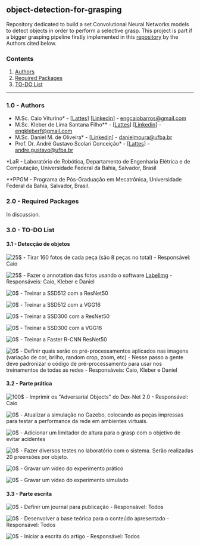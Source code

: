 ## object-detection-for-grasping
Repository dedicated to build a set Convolutional Neural Networks models to detect objects in order to perform a selective grasp.
This project is part if a bigger grasping pipeline firstly implemented in this [repository](https://github.com/lar-deeufba/ssggcnn_ur5_grasping) by the Authors cited below.

<!--<p align="center">
<a href="https://youtu.be/aJ39MruDdLo" target="_blank">
<img src="" width="600">
</p>
</a>-->

<a id="top"></a>
### Contents
1. [Authors](#1.0)
2. [Required Packages](#2.0)
3. [TO-DO List](#3.0)
------------
<a name="1.0"></a>
### 1.0 - Authors

- M.Sc. Caio Viturino* - [[Lattes](http://lattes.cnpq.br/4355017524299952)] [[Linkedin](https://www.linkedin.com/in/engcaiobarros/)] - engcaiobarros@gmail.com
- M.Sc. Kleber de Lima Santana Filho** - [[Lattes](http://lattes.cnpq.br/3942046874020315)] [[Linkedin](https://www.linkedin.com/in/engkleberfilho/)] - engkleberf@gmail.com
- M.Sc. Daniel M. de Oliveira* - [[Linkedin](https://www.linkedin.com/in/daniel-moura-de-oliveira-9b6754120/)] - danielmoura@ufba.br 
- Prof. Dr. André Gustavo Scolari Conceição* - [[Lattes](http://lattes.cnpq.br/6840685961007897)] - andre.gustavo@ufba.br

*LaR - Laboratório de Robótica, Departamento de Engenharia Elétrica e de Computação, Universidade Federal da Bahia, Salvador, Brasil

**PPGM - Programa de Pós-Graduação em Mecatrônica, Universidade Federal da Bahia, Salvador, Brasil.

<a name="2.0"></a>
### 2.0 - Required Packages

In discussion.

<a name="3.0"></a>
### 3.0 - TO-DO List

#### 3.1 - Detecção de objetos

![25$](https://progress-bar.dev/25) - Tirar 160 fotos de cada peça (são 8 peças no total) - Responsável: Caio

![25$](https://progress-bar.dev/25) - Fazer o annotation das fotos usando o software [LabelImg](https://github.com/tzutalin/labelImg) - Responsáveis: Caio, Kleber e Daniel

![0$](https://progress-bar.dev/0) - Treinar a SSD512 com a ResNet50

![0$](https://progress-bar.dev/0) - Treinar a SSD512 com a VGG16

![0$](https://progress-bar.dev/0) - Treinar a SSD300 com a ResNet50

![0$](https://progress-bar.dev/0) - Treinar a SSD300 com a VGG16

![0$](https://progress-bar.dev/0) - Treinar a Faster R-CNN ResNet50

![0$](https://progress-bar.dev/0) - Definir quais serão os pré-processamentos aplicados nas imagens (variação de cor, brilho, random crop, zoom, etc) - Nesse passo a gente deve padronizar o código de pré-processamento para usar nos treinamentos de todas as redes - Responsáveis: Caio, Kleber e Daniel

#### 3.2 - Parte prática


![100$](https://progress-bar.dev/100) - Imprimir os "Adversarial Objects" do Dex-Net 2.0 - Responsável: Caio

![0$](https://progress-bar.dev/0) - Atualizar a simulação no Gazebo, colocando as peças impressas para testar a performance da rede em ambientes virtuais.

![0$](https://progress-bar.dev/0) - Adicionar um limitador de altura para o grasp com o objetivo de evitar acidentes

![0$](https://progress-bar.dev/0) - Fazer diversos testes no laboratório com o sistema. Serão realizadas 20 preensões por objeto. 

![0$](https://progress-bar.dev/0) - Gravar um vídeo do experimento prático

![0$](https://progress-bar.dev/0) - Gravar um vídeo do experimento simulado

#### 3.3 - Parte escrita


![0$](https://progress-bar.dev/0) - Definir um journal para publicação - Responsável: Todos

![0$](https://progress-bar.dev/0) - Desenvolver a base teórica para o conteúdo apresentado - Responsável: Todos

![0$](https://progress-bar.dev/0) - Iniciar a escrita do artigo - Responsável: Todos

